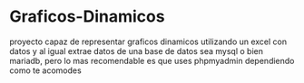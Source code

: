 # Graficos-Dinamicos
proyecto capaz de representar graficos dinamicos utilizando un excel con datos y al igual extrae datos de una base de datos sea mysql o bien mariadb, pero lo mas recomendable es que uses phpmyadmin dependiendo como te acomodes
